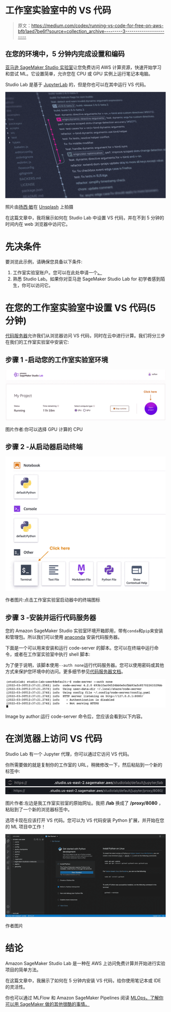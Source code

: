 # 工作室实验室中的 VS 代码

> 原文：<https://medium.com/codex/running-vs-code-for-free-on-aws-bfb1aed7be6f?source=collection_archive---------3----------------------->

## 在您的环境中，5 分钟内完成设置和编码

[亚马逊 SageMaker Studio 实验室](http://studiolab.sagemaker.aws/)让您免费访问 AWS 计算资源，快速开始学习和尝试 ML。它设置简单，允许您在 CPU 或 GPU 实例上运行笔记本电脑。

Studio Lab 是基于 [JupyterLab](https://jupyter.org/) 的，但是你也可以在其中运行 VS 代码。

![](img/786c12c5761a05e7f2ee27e2b99521ef.png)

照片由[扬西·敏](https://unsplash.com/@yancymin?utm_source=unsplash&utm_medium=referral&utm_content=creditCopyText)在 [Unsplash](https://unsplash.com/s/photos/vscode?utm_source=unsplash&utm_medium=referral&utm_content=creditCopyText) 上拍摄

在这篇文章中，我将展示如何在 Studio Lab 中设置 VS 代码，并在不到 5 分钟的时间内在 web 浏览器中访问它。

# 先决条件

要浏览此示例，请确保您具备以下条件:

1.  工作室实验室账户。您可以在此处申请一个[。](http://studiolab.sagemaker.aws/)
2.  熟悉 Studio Lab。如果你对亚马逊 SageMaker Studio Lab for 初学者感到陌生，你可以访问它。

# 在您的工作室实验室中设置 VS 代码(5 分钟)

[代码服务器](https://github.com/coder/code-server)允许我们从浏览器访问 VS 代码，同时在云中进行计算。我们将分三步在我们的工作室实验室中安装它:

## 步骤 1 -启动您的工作室实验室环境

![](img/cfa61055ad02e81115cde4288cc6781a.png)

图片作者:你可以选择 GPU 计算的 CPU

## 步骤 2 -从启动器启动终端

![](img/bf9e4ab74e186fc49bb73a13f87364eb.png)

作者图片:点击工作室实验室启动器中的终端图标

## 步骤 3 -安装并运行代码服务器

您的 Amazon SageMaker Studio 实验室环境开箱即用，带有`conda`和`pip`来安装和管理包。所以我们可以使用 [anaconda](https://anaconda.org/conda-forge/code-server) 安装代码服务器。

下面是一个可以用来安装和运行 code-server 的脚本。您可以在终端中运行命令，或者在工作室实验室中执行 shell 脚本:

为了便于说明，该脚本使用`--auth none`运行代码服务器。您可以使用密码或其他方式来保护您环境中的访问。更多细节参见[代码服务器文档](https://coder.com/docs/code-server/latest)。

![](img/fd56d1ddd08e12f8ec71a6198550b97f.png)

Image by author:运行 code-server 命令后，您应该会看到以下内容。

# 在浏览器上访问 VS 代码

Studio Lab 有一个 Jupyter 代理，你可以通过它访问 VS 代码。

你所需要做的就是复制你的工作室的 URL，稍微修改一下，然后粘贴到一个新的标签中:

![](img/ba0ba379f2d6685bcb25e600aea5686e.png)![](img/c157dd5b72c5eb4cae44dfec0b15350f.png)

图片作者:左边是我工作室实验室的原始网址。我把 **/lab** 换成了 **/proxy/8080** ，粘贴到了一个新的浏览器标签中。

选项卡现在应该打开 VS 代码。您可以为 VS 代码安装 Python 扩展，并开始在您的 ML 项目中工作！

![](img/f787f6b2a792ce5a4758a47a8f85a96a.png)

作者图片

# 结论

Amazon SageMaker Studio Lab 是一种在 AWS 上访问免费计算并开始进行实验项目的简单方法。

在这篇文章中，我展示了如何在 5 分钟内安装 VS 代码，给你使用笔记本或 IDE 的灵活性。

你也可以通过 MLFlow 和 Amazon SageMaker Pipelines 阅读 [MLOps，了解你可以用 SageMaker 做的其他很酷的事情。](https://towardsdatascience.com/mlops-with-mlflow-and-amazon-sagemaker-pipelines-33e13d43f238)